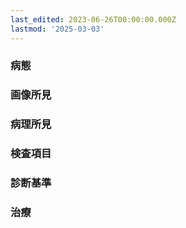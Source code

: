 ```yaml
---
last_edited: 2023-06-26T00:00:00.000Z
lastmod: '2025-03-03'
---
```





  

  

### 病態

  

  

### 画像所見

  

  

### 病理所見

  

  

### 検査項目

  

  

### 診断基準

  

  

### 治療
